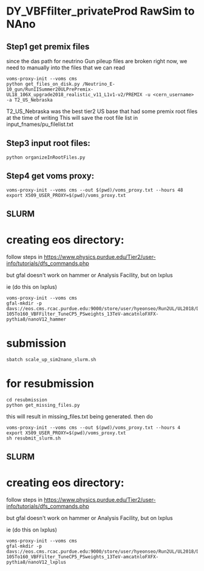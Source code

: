 # DY_VBFfilter_privateProd RawSim to NAno

## Step1 get premix files
since the das path for neutrino Gun pileup files are broken right now, we need to manually into the files that we can read
```
voms-proxy-init --voms cms
python get_files_on_disk.py /Neutrino_E-10_gun/RunIISummer20ULPrePremix-UL18_106X_upgrade2018_realistic_v11_L1v1-v2/PREMIX -u <cern_username> -a T2_US_Nebraska 
```
T2_US_Nebraska was the best tier2 US base that had some premix root files at the time of writing
This will save the root file list in input_fnames/pu_filelist.txt

## Step3 input root files:
```
python organizeInRootFiles.py
``` 

## Step4 get voms proxy: 
```
voms-proxy-init --voms cms --out $(pwd)/voms_proxy.txt --hours 48
export X509_USER_PROXY=$(pwd)/voms_proxy.txt
```





## SLURM 
# creating eos directory:

follow steps in https://www.physics.purdue.edu/Tier2/user-info/tutorials/dfs_commands.php

but gfal doesn't work on hammer or Analysis Facility, but on lxplus

ie (do this on lxplus)

```
voms-proxy-init --voms cms 
gfal-mkdir -p davs://eos.cms.rcac.purdue.edu:9000/store/user/hyeonseo/Run2UL/UL2018/DYJetsToLL_M-105To160_VBFFilter_TuneCP5_PSweights_13TeV-amcatnloFXFX-pythia8/nanoV12_hammer
```

# submission
```
sbatch scale_up_sim2nano_slurm.sh
```

# for resubmission

```
cd resubmission
python get_missing_files.py
```
this will result in missing_files.txt being generated. then do
```
voms-proxy-init --voms cms --out $(pwd)/voms_proxy.txt --hours 4
export X509_USER_PROXY=$(pwd)/voms_proxy.txt
sh resubmit_slurm.sh
```


## SLURM 
# creating eos directory:

follow steps in https://www.physics.purdue.edu/Tier2/user-info/tutorials/dfs_commands.php

but gfal doesn't work on hammer or Analysis Facility, but on lxplus

ie (do this on lxplus)

```
voms-proxy-init --voms cms 
gfal-mkdir -p davs://eos.cms.rcac.purdue.edu:9000/store/user/hyeonseo/Run2UL/UL2018/DYJetsToLL_M-105To160_VBFFilter_TuneCP5_PSweights_13TeV-amcatnloFXFX-pythia8/nanoV12_lxplus
```
